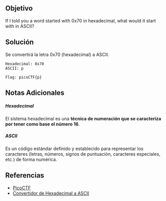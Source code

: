 ## Objetivo
If I told you a word started with 0x70 in hexadecimal, what would it start with in ASCII?
## Solución
Se convertirá la letra 0x70 (hexadecimal) a ASCII.

```
Hexadecimal: 0x70
ASCII: p

Flag: picoCTF{p}
```
## Notas Adicionales
##### Hexadecimal
El sistema hexadecimal es una **técnica de numeración que se caracteriza por tener como base el número 16**.
##### ASCII
Es un código estándar definido y establecido para representar los caracteres (letras, números, signos de puntuación, caracteres especiales, etc.) de forma numérica.
## Referencias
- [PicoCTF](https://play.picoctf.org)
- [Convertidor de Hexadecimal a ASCII](https://www.rapidtables.com/convert/number/hex-to-ascii.html)